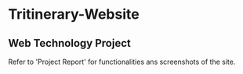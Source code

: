 # Tritinerary-Website
## Web Technology Project
Refer to 'Project Report' for functionalities ans screenshots of the site.
